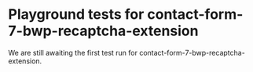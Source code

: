 # Playground tests for contact-form-7-bwp-recaptcha-extension
We are still awaiting the first test run for contact-form-7-bwp-recaptcha-extension.

